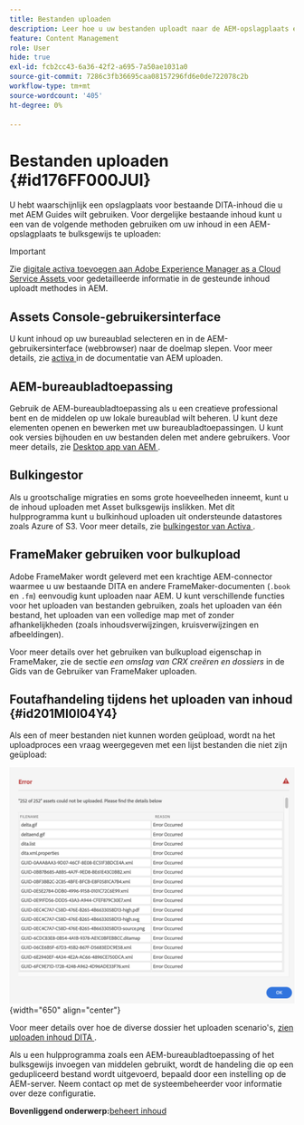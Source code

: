 ```yaml
---
title: Bestanden uploaden
description: Leer hoe u uw bestanden uploadt naar de AEM-opslagplaats en fouten verwerkt. Gebruikerinterface van de console met bekende middelen, AEM-bureaubladtoepassing, assetbulk ingestor en gebruik FrameMaker voor bulkupload.
feature: Content Management
role: User
hide: true
exl-id: fcb2cc43-6a36-42f2-a695-7a50ae1031a0
source-git-commit: 7286c3fb36695caa08157296fd6e0de722078c2b
workflow-type: tm+mt
source-wordcount: '405'
ht-degree: 0%

---
```


# Bestanden uploaden {#id176FF000JUI}

U hebt waarschijnlijk een opslagplaats voor bestaande DITA-inhoud die u met AEM Guides wilt gebruiken. Voor dergelijke bestaande inhoud kunt u een van de volgende methoden gebruiken om uw inhoud in een AEM-opslagplaats te bulksgewijs te uploaden:

>[!IMPORTANT]
>
> Zie [ digitale activa toevoegen aan Adobe Experience Manager as a Cloud Service Assets ](https://experienceleague.adobe.com/docs/experience-manager-cloud-service/assets/manage/add-assets.html?lang=nl-NL) voor gedetailleerde informatie in de gesteunde inhoud uploadt methodes in AEM.

## Assets Console-gebruikersinterface

U kunt inhoud op uw bureaublad selecteren en in de AEM-gebruikersinterface \(webbrowser\) naar de doelmap slepen. Voor meer details, zie [ activa ](https://experienceleague.adobe.com/docs/experience-manager-cloud-service/assets/manage/add-assets.html?lang=nl-NL#upload-assets) in de documentatie van AEM uploaden.

## AEM-bureaubladtoepassing

Gebruik de AEM-bureaubladtoepassing als u een creatieve professional bent en de middelen op uw lokale bureaublad wilt beheren. U kunt deze elementen openen en bewerken met uw bureaubladtoepassingen. U kunt ook versies bijhouden en uw bestanden delen met andere gebruikers. Voor meer details, zie [ Desktop app van AEM ](https://experienceleague.adobe.com/docs/experience-manager-desktop-app/using/using.html?lang=nl-NL).

## Bulkingestor

Als u grootschalige migraties en soms grote hoeveelheden inneemt, kunt u de inhoud uploaden met Asset bulksgewijs inslikken. Met dit hulpprogramma kunt u bulkinhoud uploaden uit ondersteunde datastores zoals Azure of S3. Voor meer details, zie [ bulkingestor van Activa ](https://experienceleague.adobe.com/docs/experience-manager-cloud-service/assets/manage/add-assets.html?lang=nl-NL#asset-bulk-ingestor).

## FrameMaker gebruiken voor bulkupload

Adobe FrameMaker wordt geleverd met een krachtige AEM-connector waarmee u uw bestaande DITA en andere FrameMaker-documenten \(`.book` en `.fm`\) eenvoudig kunt uploaden naar AEM. U kunt verschillende functies voor het uploaden van bestanden gebruiken, zoals het uploaden van één bestand, het uploaden van een volledige map met of zonder afhankelijkheden \(zoals inhoudsverwijzingen, kruisverwijzingen en afbeeldingen\).

Voor meer details over het gebruiken van bulkupload eigenschap in FrameMaker, zie de sectie *een omslag van CRX creëren en dossiers* in de Gids van de Gebruiker van FrameMaker uploaden.

## Foutafhandeling tijdens het uploaden van inhoud {#id201MI0I04Y4}

Als een of meer bestanden niet kunnen worden geüpload, wordt na het uploadproces een vraag weergegeven met een lijst bestanden die niet zijn geüpload:

![](images/uuid-files-failed-to-upload_cs.png){width="650" align="center"}

Voor meer details over hoe de diverse dossier het uploaden scenario&#39;s, [ zien uploaden inhoud DITA ](authoring-file-management.md#).

Als u een hulpprogramma zoals een AEM-bureaubladtoepassing of het bulksgewijs invoegen van middelen gebruikt, wordt de handeling die op een gedupliceerd bestand wordt uitgevoerd, bepaald door een instelling op de AEM-server. Neem contact op met de systeembeheerder voor informatie over deze configuratie.

**Bovenliggend onderwerp:**&#x200B;[ beheert inhoud ](authoring.md)
